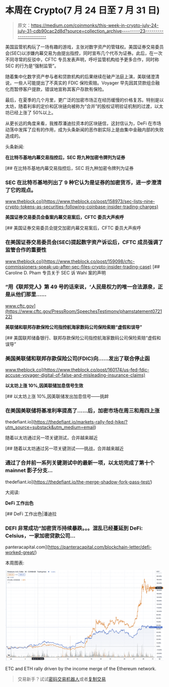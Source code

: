 # 本周在 Crypto(7 月 24 日至 7 月 31 日)

> 原文：<https://medium.com/coinmonks/this-week-in-crypto-july-24-july-31-cdb90cac2d8d?source=collection_archive---------23----------------------->

美国监管机构玩了一场有趣的游戏，主张对数字资产的管辖权。美国证券交易委员会(SEC)以涉嫌内幕交易为由提出指控，同时宣布几个代币为证券。此后，在一次不同寻常的反驳中，CFTC 专员发表声明，呼吁监管机构给予更多合作，同时称 SEC 的行为是“强制监管”。

随着集中化数字资产参与者和贷款机构的后果继续在破产法庭上演，美联储澄清说，一些人可能提出了不真实的 FDIC 保险索赔。Voyager 早先因其贷款组合融化而暂停客户提款，错误地宣称其客户存款有保险。

最后，在夏季的几个月里，更广泛的加密市场正在经历缓慢的价格复苏。特别是以太坊，随着利率的定价和区块链向被称为“合并”的股权证明验证机制的过渡，以太坊已经上涨了 50%以上。

从更长远的角度来看，我推荐潘迪拉资本的区块链信，这封信认为，DeFi 在市场动荡中发挥了应有的作用，成为头条新闻的恶作剧实际上是由集中金融内部的失败造成的。

头条新闻:

**在比特币基地内幕交易指控后，SEC 将九种加密令牌列为证券**

[](https://www.theblock.co/post/158973/sec-lists-nine-crypto-tokens-as-securities-following-coinbase-insider-trading-charges) [## 在比特币基地内幕交易指控后，SEC 将九种加密令牌列为证券

### SEC 在比特币基地列出了 9 种它认为是证券的加密货币，进一步澄清了它的观点。

www.theblock.co](https://www.theblock.co/post/158973/sec-lists-nine-crypto-tokens-as-securities-following-coinbase-insider-trading-charges) 

**美国证券交易委员会备案内幕交易案后，CFTC 委员大声疾呼**

[](https://www.theblock.co/post/159098/cftc-commissioners-speak-up-after-sec-files-crypto-insider-trading-case) [## 美国证券交易委员会提交加密内幕交易案后，CFTC 委员大声疾呼

### 在美国证券交易委员会(SEC)提起数字资产诉讼后，CFTC 成员强调了监管合作的重要性

www.theblock.co](https://www.theblock.co/post/159098/cftc-commissioners-speak-up-after-sec-files-crypto-insider-trading-case) [](https://www.cftc.gov/PressRoom/SpeechesTestimony/phamstatement072122) [## Caroline D. Pham 专员关于 SEC 诉 Wahi 案的声明

### “用《联邦党人》第 49 号的话来说，‘人民是权力的唯一合法源泉，正是从他们那里……

www.cftc.gov](https://www.cftc.gov/PressRoom/SpeechesTestimony/phamstatement072122) 

**美联储和联邦存款保险公司指控航海家数码公司保险索赔“虚假和误导”**

[](https://www.theblock.co/post/160174/us-fed-fdic-accuse-voyager-digital-of-false-and-misleading-insurance-claims) [## 美国联邦储备银行、联邦存款保险公司指控航海家数码公司保险索赔“虚假和误导”

### 美国美联储和联邦存款保险公司(FDIC)向……发出了联合停止函

www.theblock.co](https://www.theblock.co/post/160174/us-fed-fdic-accuse-voyager-digital-of-false-and-misleading-insurance-claims) 

**以太坊上涨 10%,因美联储加息信号生效**

[](https://thedefiant.io/markets-rally-fed-hike/?utm_source=substack&utm_medium=email) [## 以太坊上涨 10%,因美联储发出加息信号——挑衅

### 在美国美联储将基准利率提高了……后，加密市场在周三和周四上涨

thedefiant.io](https://thedefiant.io/markets-rally-fed-hike/?utm_source=substack&utm_medium=email) 

随着以太坊通过另一项关键测试，合并越来越近

[](https://thedefiant.io/the-merge-shadow-fork-pass-test/) [## 随着以太坊通过另一项关键测试——挑战，合并越来越近

### 通过了合并前一系列关键测试中的最新一项，以太坊完成了第十个 mainnet 影子分支…

thedefiant.io](https://thedefiant.io/the-merge-shadow-fork-pass-test/) 

大阅读:

**DeFi 工作出色**

[](https://panteracapital.com/blockchain-letter/defi-worked-great/) [## DeFi 工作出色|潘迪拉

### DEFI 非常成功“加密货币持续暴跌。。。混乱已经蔓延到 DeFi: Celsius，一家加密贷款公司…

panteracapital.com](https://panteracapital.com/blockchain-letter/defi-worked-great/) 

本周图表:

![](img/593cbbf1cf6bd9b812a3d613477158ed.png)

ETC and ETH rally driven by the income merge of the Ethereum network.

> 交易新手？试试[密码交易机器人](/coinmonks/crypto-trading-bot-c2ffce8acb2a)或者[复制交易](/coinmonks/top-10-crypto-copy-trading-platforms-for-beginners-d0c37c7d698c)